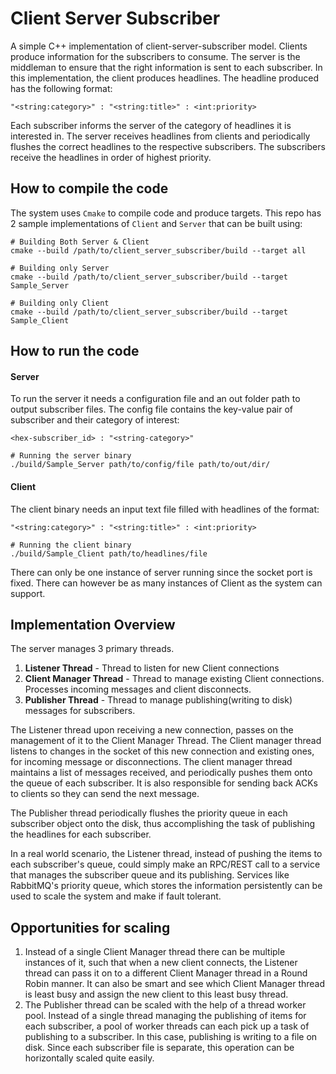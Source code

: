 # Client Server Subscriber
A simple C++ implementation of client-server-subscriber model.
Clients produce information for the subscribers to consume. The server is the middleman to ensure that the right information is sent to each subscriber.
In this implementation, the client produces headlines. The headline produced has the following format:
```
"<string:category>" : "<string:title>" : <int:priority>
```
Each subscriber informs the server of the category of headlines it is interested in. The server receives headlines from clients and periodically flushes the correct headlines to the respective subscribers. The subscribers receive the headlines in order of highest priority.
 

## How to compile the code
The system uses `Cmake` to compile code and produce targets. This repo has 2 sample implementations of `Client` and `Server` that can be built using:
```
# Building Both Server & Client
cmake --build /path/to/client_server_subscriber/build --target all

# Building only Server
cmake --build /path/to/client_server_subscriber/build --target Sample_Server

# Building only Client
cmake --build /path/to/client_server_subscriber/build --target Sample_Client
```

## How to run the code
#### Server
To run the server it needs a configuration file and an out folder path to output subscriber files. The config file contains the key-value pair of subscriber and their category of interest:
```
<hex-subscriber_id> : "<string-category>"
```
```
# Running the server binary
./build/Sample_Server path/to/config/file path/to/out/dir/
```

#### Client
The client binary needs an input text file filled with headlines of the format:
```
"<string:category>" : "<string:title>" : <int:priority>
```
```
# Running the client binary
./build/Sample_Client path/to/headlines/file
```

There can only be one instance of server running since the socket port is fixed. There can however be as many instances of Client as the system can support. 

## Implementation Overview
The server manages 3 primary threads.
 1. **Listener Thread** - Thread to listen for new Client connections
 2. **Client Manager Thread** -  Thread to manage existing Client connections. Processes incoming messages and client disconnects.
 3. **Publisher Thread** - Thread to manage publishing(writing to disk) messages for subscribers.

The Listener thread upon receiving a new connection, passes on the management of it to the Client Manager Thread. The Client manager thread listens to changes in the socket of this new connection and existing ones, for incoming message or disconnections. 
The client manager thread maintains a list of messages received, and periodically pushes them onto the queue of each subscriber. It is also responsible for sending back ACKs to clients so they can send the next message.

The Publisher thread periodically flushes the priority queue in each subscriber object onto the disk, thus accomplishing the task of publishing the headlines for each subscriber. 

In a real world scenario, the Listener thread, instead of pushing the items to each subscriber's queue, could simply make an RPC/REST call to a service that manages the subscriber queue and its publishing. Services like RabbitMQ's priority queue, which stores the information persistently can be used to scale the system and make if fault tolerant.

## Opportunities for scaling
1. Instead of a single Client Manager thread there can be multiple instances of it, such that when a new client connects, the Listener thread can pass it on to a different Client Manager thread in a Round Robin manner. It can also be smart and see which Client Manager thread is least busy and assign the new client to this least busy thread.
2. The Publisher thread can be scaled with the help of a thread worker pool. Instead of a single thread managing the publishing of items for each subscriber, a pool of worker threads can each pick up a task of publishing to a subscriber. In this case, publishing is writing to a file on disk. Since each subscriber file is separate, this operation can be horizontally scaled quite easily.


